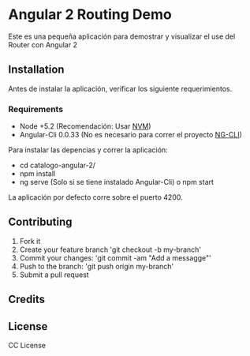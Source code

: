 # Angular 2 Routing Demo

Este es una pequeña aplicación para demostrar y visualizar el use del Router con Angular 2

## Installation
Antes de instalar la aplicación, verificar los siguiente requerimientos.
### Requirements
* Node +5.2 (Recomendación: Usar [NVM](https://github.com/creationix/nvm))
* Angular-Cli 0.0.33 (No es necesario para correr el proyecto [NG-CLI](https://github.com/angular/angular-cli))

Para instalar las depencias y correr la aplicación:

* cd catalogo-angular-2/
* npm install
* ng serve (Solo si se tiene instalado Angular-Cli) o npm start

La aplicación por defecto corre sobre el puerto 4200.

## Contributing
1. Fork it
2. Create your feature branch 'git checkout -b my-branch'
3. Commit your changes: 'git commit -am "Add a messagge"'
4. Push to the branch: 'git push origin my-branch'
5. Submit a pull request

## Credits

## License
CC License